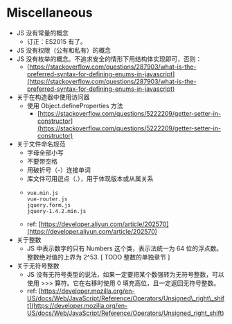 # Miscellaneous

* JS 没有常量的概念
  * 订正：ES2015 有了。
* JS 没有权限（公有和私有）的概念
* JS 没有枚举的概念。不追求安全的情形下用结构体实现即可，否则：
  * [https://stackoverflow.com/questions/287903/what-is-the-preferred-syntax-for-defining-enums-in-javascript](https://stackoverflow.com/questions/287903/what-is-the-preferred-syntax-for-defining-enums-in-javascript)
* 关于在构造器中使用访问器
  * 使用 Object.defineProperties 方法
    * [https://stackoverflow.com/questions/5222209/getter-setter-in-constructor](https://stackoverflow.com/questions/5222209/getter-setter-in-constructor)
* 关于文件命名规范
  * 字母全部小写
  * 不要带空格
  * 用破折号（-）连接单词
  * 库文件可用逗点（.），用于体现版本或从属关系
  * ```text
    vue.min.js
    vue-router.js
    jquery.form.js
    jquery-1.4.2.min.js
    ```
  * ref: [https://developer.aliyun.com/article/202570](https://developer.aliyun.com/article/202570)
* 关于整数
  * JS 中表示数字的只有 Numbers 这个类，表示法统一为 64 位的浮点数。整数绝对值的上界为 2^53. \[ TODO 整数的单独章节 \]
* 关于无符号整数
  * JS 没有无符号类型的说法，如果一定要把某个数强转为无符号整数，可以使用 &gt;&gt;&gt; 算符。它在右移时使用 0 填充高位，且一定返回无符号整数。
  * ref: [https://developer.mozilla.org/en-US/docs/Web/JavaScript/Reference/Operators/Unsigned\_right\_shift](https://developer.mozilla.org/en-US/docs/Web/JavaScript/Reference/Operators/Unsigned_right_shift)

